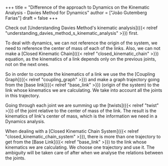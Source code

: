 +++
title = "Difference of the approach to Dynamics on the Kinematic Analysis - Davies Method for Dynamics"
author = ["João Gutemberg Farias"]
draft = false
+++

Check out [Understanding Davies Method's kinematic analysis]({{< relref "understanding_davies_method_s_kinematic_analysis" >}}) first.

To deal with dynamics, we can not reference the origin of the system, we need to reference the center of mass of each of the links. Also, we can not make a [Closed Kinematic Chain]({{< relref "closed_kinematic_chain" >}}) equation, as the kinematics of a link depends only on the previous joints, not on the next ones.

So in order to compute the kinematics of a link we use the the [Coupling Graph]({{< relref "coupling_graph" >}}) and make a graph trajectory going from the [base link]({{< relref "base_link" >}}) (origin of the system) to the link whose kinematics we are calculating. We take into account all the joints in this trajectory.

Going through each joint we are summing up the [twists]({{< relref "twist" >}}) of the joint relative to the center of mass of the link. The result is the kinematics of link's center of mass, which is the information we need in a Dynamics analysis.

When dealing with a [Closed Kinematic Chain System]({{< relref "closed_kinematic_chain_system" >}}), there is more than one trajectory to get from the [Base Link]({{< relref "base_link" >}}) to the link whose kinematics we are calculating. We choose one trajectory and use it. The ambiguity will be taken care of after when we analyse the relations between the joints.
